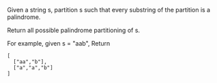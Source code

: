 Given a string s, partition s such that every substring of the partition is a palindrome.

Return all possible palindrome partitioning of s.

For example, given s = "aab",
Return

~~~
[
  ["aa","b"],
  ["a","a","b"]
]
~~~
